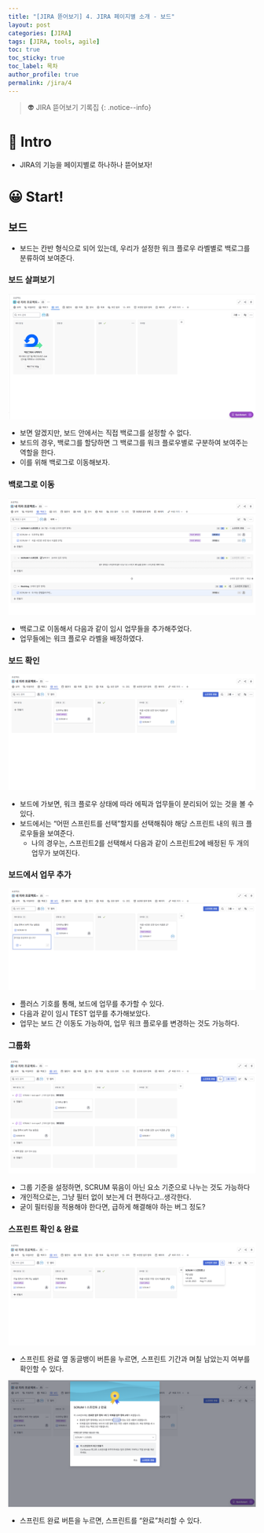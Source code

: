 ```yaml
---
title: "[JIRA 뜯어보기] 4. JIRA 페이지별 소개 - 보드"
layout: post
categories: [JIRA]
tags: [JIRA, tools, agile]
toc: true
toc_sticky: true
toc_label: 목차
author_profile: true
permalink: /jira/4
---
```


> 👽 JIRA 뜯어보기 기록집
> {: .notice--info}

# 🤔 Intro

- JIRA의 기능을 페이지별로 하나하나 뜯어보자!

# 😀 Start!
## 보드

- 보드는 칸반 형식으로 되어 있는데, 우리가 설정한 워크 플로우 라벨별로 백로그를 분류하여 보여준다.

### 보드 살펴보기

![image.png](/images/2025-08-04-jira-board/9.png)

- 보면 알겠지만, 보드 안에서는 직접 백로그를 설정할 수 없다.
- 보드의 경우, 백로그를 할당하면 그 백로그를 워크 플로우별로 구분하여 보여주는 역할을 한다.
- 이를 위해 백로그로 이동해보자.

### 백로그로 이동

![2.png](/images/2025-08-04-jira-board/2.png)

- 백로그로 이동해서 다음과 같이 임시 업무들을 추가해주었다.
- 업무들에는 워크 플로우 라벨을 배정하였다.

### 보드 확인

![3.png](/images/2025-08-04-jira-board/3.png)

- 보드에 가보면, 워크 플로우 상태에 따라 에픽과 업무들이 분리되어 있는 것을 볼 수 있다.
- 보드에서는 “어떤 스프린트를 선택”할지를 선택해줘야 해당 스프린트 내의 워크 플로우들을 보여준다.
  - 나의 경우는, 스프린트2를 선택해서 다음과 같이 스프린트2에 배정된 두 개의 업무가 보여진다.

### 보드에서 업무 추가

![4.png](/images/2025-08-04-jira-board/4.png)

- 플러스 기호를 통해, 보드에 업무를 추가할 수 있다.
- 다음과 같이 임시 TEST 업무를 추가해보았다.
- 업무는 보드 간 이동도 가능하여, 업무 워크 플로우를 변경하는 것도 가능하다.

### 그룹화

![7.png](/images/2025-08-04-jira-board/7.png)

- 그룹 기준을 설정하면, SCRUM 묶음이 아닌 요소 기준으로 나누는 것도 가능하다
- 개인적으로는, 그냥 필터 없이 보는게 더 편하다고..생각한다.
- 굳이 필터링을 적용해야 한다면, 급하게 해결해야 하는 버그 정도?

### 스프린트 확인 & 완료

![6.png](/images/2025-08-04-jira-board/6.png)

- 스프린트 완료 옆 동글뱅이 버튼을 누르면, 스프린트 기간과 며칠 남았는지 여부를 확인할 수 있다.

![8.png](/images/2025-08-04-jira-board/8.png)

- 스프린트 완료 버튼을 누르면, 스프린트를 “완료”처리할 수 있다.
